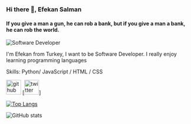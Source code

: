 ### Hi there 👋, Efekan Salman
#### If you give a man a gun, he can rob a bank, but if you give a man a bank, he can rob the world.
![Software Developer](https://i.pinimg.com/originals/d1/99/85/d19985b7a77bd7824730536b2d2f57bd.jpg)

I'm Efekan from Turkey, I want to be Software Developer. I really enjoy learning programming languages 

Skills: Python/ JavaScript / HTML / CSS



[<img src='https://cdn.jsdelivr.net/npm/simple-icons@3.0.1/icons/github.svg' alt='github' height='40'>](https://github.com/EfekanSalman)  [<img src='https://cdn.jsdelivr.net/npm/simple-icons@3.0.1/icons/twitter.svg' alt='twitter' height='40'>]

[![Top Langs](https://github-readme-stats.vercel.app/api/top-langs/?username=EfekanSalman)](https://github.com/anuraghazra/github-readme-stats)

![GitHub stats](https://github-readme-stats.vercel.app/api?username=EfekanSalman&show_icons=true)  



